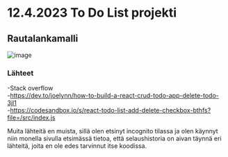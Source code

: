 # 12.4.2023 To Do List projekti  

## Rautalankamalli
![image](https://github.com/PeetuVainio/reactApp/assets/113332683/66304eab-b787-4098-8d02-f8fc31fe5999)  

### Lähteet
-Stack overflow  
-https://dev.to/joelynn/how-to-build-a-react-crud-todo-app-delete-todo-3jl1  
-https://codesandbox.io/s/react-todo-list-add-delete-checkbox-bthfs?file=/src/index.js  

Muita lähteitä en muista, sillä olen etsinyt incognito tilassa ja olen käynnyt niin monella sivulla etsimässä tietoa, että selaushistoria on aivan täynnä eri lähteitä, joita en ole edes tarvinnut itse koodissa.
